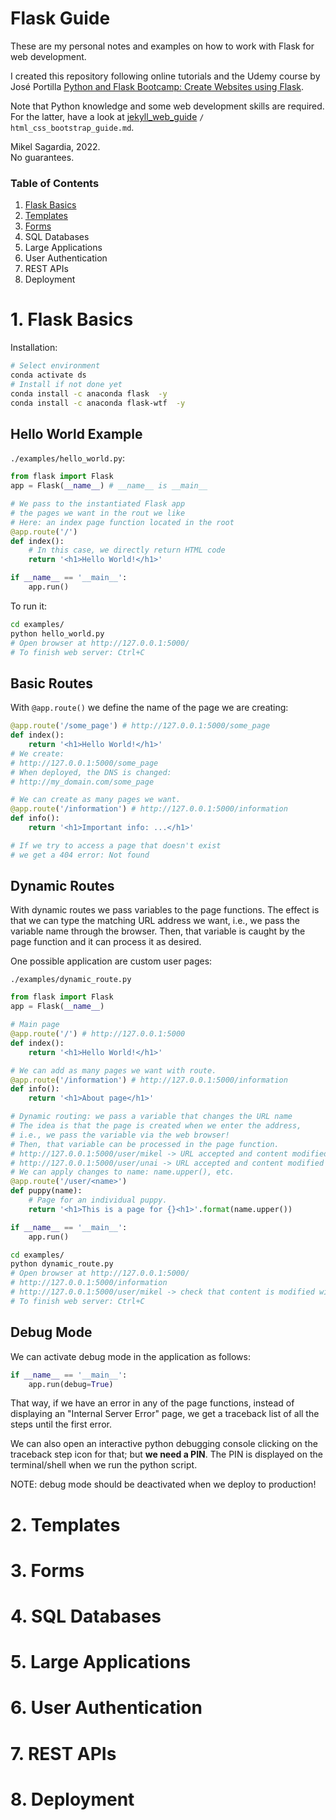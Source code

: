 # Flask Guide

These are my personal notes and examples on how to work with Flask for web development.

I created this repository following online tutorials and the Udemy course by José Portilla [Python and Flask Bootcamp: Create Websites using Flask](https://www.udemy.com/course/python-and-flask-bootcamp-create-websites-using-flask).

Note that Python knowledge and some web development skills are required. For the latter, have a look at [jekyll_web_guide](https://github.com/mxagar/jekyll_web_guide) `/ html_css_bootstrap_guide.md`.

Mikel Sagardia, 2022.  
No guarantees.

### Table of Contents

1. [Flask Basics](#Flask-Basics)
2. [Templates](#Templates)
3. [Forms](#Forms)
4. SQL Databases
5. Large Applications
6. User Authentication
7. REST APIs
8. Deployment

# 1. Flask Basics

Installation:

```bash
# Select environment
conda activate ds
# Install if not done yet
conda install -c anaconda flask  -y
conda install -c anaconda flask-wtf  -y
```

## Hello World Example

`./examples/hello_world.py`:

```python
from flask import Flask
app = Flask(__name__) # __name__ is __main__

# We pass to the instantiated Flask app
# the pages we want in the rout we like
# Here: an index page function located in the root
@app.route('/')
def index():
	# In this case, we directly return HTML code
    return '<h1>Hello World!</h1>'

if __name__ == '__main__':
    app.run()

```

To run it:

```bash
cd examples/
python hello_world.py
# Open browser at http://127.0.0.1:5000/
# To finish web server: Ctrl+C
```

## Basic Routes

With `@app.route()` we define the name of the page we are creating:

```python
@app.route('/some_page') # http://127.0.0.1:5000/some_page
def index():
	return '<h1>Hello World!</h1>'
# We create:
# http://127.0.0.1:5000/some_page
# When deployed, the DNS is changed:
# http://my_domain.com/some_page

# We can create as many pages we want.
@app.route('/information') # http://127.0.0.1:5000/information
def info():
	return '<h1>Important info: ...</h1>'

# If we try to access a page that doesn't exist
# we get a 404 error: Not found
```

## Dynamic Routes

With dynamic routes we pass variables to the page functions. The effect is that we can type the matching URL address we want, i.e., we pass the variable name through the browser. Then, that variable is caught by the page function and it can process it as desired.

One possible application are custom user pages:

`./examples/dynamic_route.py`

```python
from flask import Flask
app = Flask(__name__)

# Main page
@app.route('/') # http://127.0.0.1:5000
def index():
    return '<h1>Hello World!</h1>'

# We can add as many pages we want with route.
@app.route('/information') # http://127.0.0.1:5000/information
def info():
    return '<h1>About page</h1>'

# Dynamic routing: we pass a variable that changes the URL name
# The idea is that the page is created when we enter the address,
# i.e., we pass the variable via the web browser!
# Then, that variable can be processed in the page function.
# http://127.0.0.1:5000/user/mikel -> URL accepted and content modified
# http://127.0.0.1:5000/user/unai -> URL accepted and content modified
# We can apply changes to name: name.upper(), etc.
@app.route('/user/<name>') 
def puppy(name):
    # Page for an individual puppy.
    return '<h1>This is a page for {}<h1>'.format(name.upper())

if __name__ == '__main__':
    app.run()

```

```bash
cd examples/
python dynamic_route.py
# Open browser at http://127.0.0.1:5000/
# http://127.0.0.1:5000/information
# http://127.0.0.1:5000/user/mikel -> check that content is modified with MIKEL
# To finish web server: Ctrl+C
```

## Debug Mode

We can activate debug mode in the application as follows:

```python
if __name__ == '__main__':
    app.run(debug=True)
```

That way, if we have an error in any of the page functions, instead of displaying an "Internal Server Error" page, we get a traceback list of all the steps until the first error.

We can also open an interactive python debugging console clicking on the traceback step icon for that; but **we need a PIN**. The PIN is displayed on the terminal/shell when we run the python script.

NOTE: debug mode should be deactivated when we deploy to production!


# 2. Templates


# 3. Forms


# 4. SQL Databases


# 5. Large Applications


# 6. User Authentication


# 7. REST APIs


# 8. Deployment


